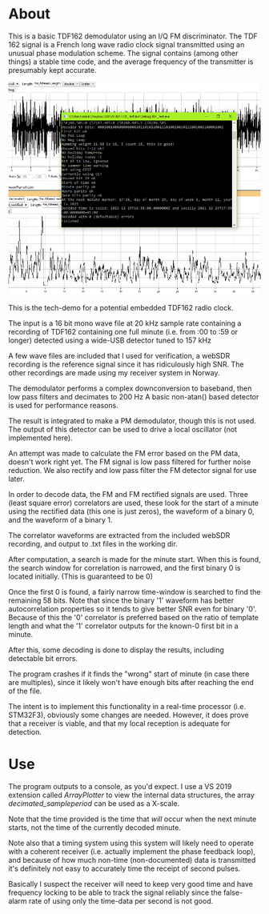 ﻿# About
This is a basic TDF162 demodulator using an I/Q FM discriminator. The TDF 162 signal is a French long wave radio clock signal transmitted using an unusual phase modulation scheme.
The signal contains (among other things) a stable time code, and the average frequency of the transmitter is presumably kept accurate.

![Screenshot of program](screenshot.png?raw=true "Screenshot")

This is the tech-demo for a potential embedded TDF162 radio clock.

The input is a 16 bit mono wave file at 20 kHz sample rate containing a recording of TDF162 containing one full minute (i.e. from :00 to :59 or longer) detected using a wide-USB detector tuned to 157 kHz

A few wave files are included that I used for verification, a webSDR recording is the reference signal since it has ridiculously high SNR. The other recordings are made using my receiver system in Norway.

The demodulator performs a complex downconversion to baseband, then low pass filters and decimates to 200 Hz
A basic non-atan() based detector is used for performance reasons.

The result is integrated to make a PM demodulator, though this is not used. 
The output of this detector can be used to drive a local oscillator (not implemented here).

An attempt was made to calculate the FM error based on the PM data, doesn't work right yet.
The FM signal is low pass filtered for further noise reduction. We also rectify and low pass filter the FM detector signal for use later.

In order to decode data, the FM and FM rectified signals are used. 
Three (least square error) correlators are used, these look for the start of a minute using the rectified data (this one is just zeros),
    the waveform of a binary 0, and the waveform of a binary 1.

The correlator waveforms are extracted from the included webSDR recording, and output to .txt files in the working dir.

After computation, a search is made for the minute start.
When this is found, the search window for correlation is narrowed, and the first binary 0 is located initially.
(This is guaranteed to be 0)

Once the first 0 is found, a fairly narrow time-window is searched to find the remaining 58 bits.
Note that since the binary '1' waveform has better autocorrelation properties so it tends to give better SNR even for binary '0'. Because of this the '0' correlator is preferred based on the ratio of template length and what the '1' correlator outputs for the known-0 first bit in a minute.

After this, some decoding is done to display the results, including detectable bit errors.

The program crashes if it finds the "wrong" start of minute (in case there are multiples), since it likely won't have enough bits after reaching the end of the file.

The intent is to implement this functionality in a real-time processor (i.e. STM32F3), obviously some changes are needed.
However, it does prove that a receiver is viable, and that my local reception is adequate for detection.

# Use
The program outputs to a console, as you'd expect. I use a VS 2019 extension called _ArrayPlotter_ to view the internal data structures, the array *decimated_sampleperiod* can be used as a X-scale.
 
Note that the time provided is the time that _will_ occur when the next minute starts, not the time of the currently decoded minute.

Note also that a timing system using this system will likely need to operate with a coherent receiver (i.e. actually implement the phase feedback loop), and because of how much non-time (non-documented) data is transmitted it's definitely not easy to accurately time the receipt of second pulses.

Basically I suspect the receiver will need to keep very good time and have frequency locking to be able to track the signal reliably since the false-alarm rate of using only the time-data per second is not good.